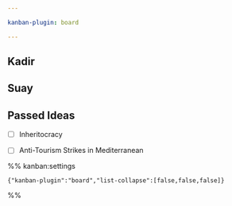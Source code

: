 ```yaml
---

kanban-plugin: board

---
```


## Kadir



## Suay



## Passed Ideas

- [ ] Inheritocracy
- [ ] Anti-Tourism Strikes in Mediterranean




%% kanban:settings
```
{"kanban-plugin":"board","list-collapse":[false,false,false]}
```
%%